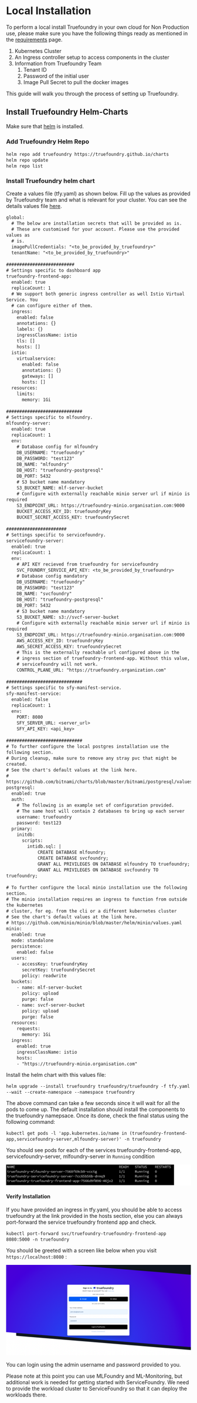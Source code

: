 # Local Installation

To perform a local install Truefoundry in your own cloud for Non Production use, please make sure you have the following things ready as 
mentioned in the [requirements](./requirements.md) page. 

1. Kubernetes Cluster
2. An Ingress controller setup to access components in the cluster
3. Information from Truefoundry Team
   1. Tenant ID
   2. Password of the initial user
   3. Image Pull Secret to pull the docker images

This guide will walk you through the process of setting up Truefoundry. 

## Install Truefoundry Helm-Charts

Make sure that [helm](https://helm.sh/docs/intro/install/) is installed.

### Add Truefoundry Helm Repo

```
helm repo add truefoundry https://truefoundry.github.io/charts
helm repo update
helm repo list
```

### Install Truefoundry helm chart

Create a values file (tfy.yaml) as shown below. Fill up the values as provided by Truefoundry team
and what is relevant for your cluster. You can see the details values file [here](https://github.com/truefoundry/charts/blob/main/charts/truefoundry/values.yaml).

```
global:
  # The below are installation secrets that will be provided as is.
  # These are customised for your account. Please use the provided values as
  # is.
  imagePullCredentials: "<to_be_provided_by_truefoundry>"
  tenantName: "<to_be_provided_by_truefoundry>"

##########################
# Settings specific to dashboard app
truefoundry-frontend-app:
  enabled: true
  replicaCount: 1
  # We support both generic ingress controller as well Istio Virtual Service. You
  # can configure either of them.
  ingress:
    enabled: false
    annotations: {}
    labels: {}
    ingressClassName: istio
    tls: []
    hosts: []
  istio:
    virtualservice:
      enabled: false
      annotations: {}
      gateways: []
      hosts: []
  resources:
    limits:
      memory: 1Gi

#############################
# Settings specific to mlfoundry.
mlfoundry-server:
  enabled: true
  replicaCount: 1
  env:
    # Database config for mlfoundry
    DB_USERNAME: "truefoundry"
    DB_PASSWORD: "test123"
    DB_NAME: "mlfoundry"
    DB_HOST: "truefoundry-postgresql"
    DB_PORT: 5432
    # S3 bucket name mandatory
    S3_BUCKET_NAME: mlf-server-bucket
    # Configure with externally reachable minio server url if minio is required
    S3_ENDPOINT_URL: https://truefoundry-minio.organisation.com:9000
    BUCKET_ACCESS_KEY_ID: truefoundryKey
    BUCKET_SECRET_ACCESS_KEY: truefoundrySecret

#######################
# Settings specific to servicefoundry.
servicefoundry-server:
  enabled: true
  replicaCount: 1
  env:
    # API KEY recieved from truefoundry for servicefoundry
    SVC_FOUNDRY_SERVICE_API_KEY: <to_be_provided_by_truefoundry>
    # Database config mandatory
    DB_USERNAME: "truefoundry"
    DB_PASSWORD: "test123"
    DB_NAME: "svcfoundry"
    DB_HOST: "truefoundry-postgresql"
    DB_PORT: 5432
    # S3 bucket name mandatory
    S3_BUCKET_NAME: s3://svcf-server-bucket
    # Configure with externally reachable minio server url if minio is required
    S3_ENDPOINT_URL: https://truefoundry-minio.organisation.com:9000
    AWS_ACCESS_KEY_ID: truefoundryKey
    AWS_SECRET_ACCESS_KEY: truefoundrySecret
    # This is the externally reachable url configured above in the
    # ingress section of truefoundry-frontend-app. Without this value, 
    # servicefoundry will not work.
    CONTROL_PLANE_URL: "https://truefoundry.organization.com"

#############################
# Settings specific to sfy-manifest-service. 
sfy-manifest-service:
  enabled: false
  replicaCount: 1
  env:
    PORT: 8080
    SFY_SERVER_URL: <server_url>
    SFY_API_KEY: <api_key>

#############################
# To further configure the local postgres installation use the following section.
# During cleanup, make sure to remove any stray pvc that might be created.
# See the chart's default values at the link here.
# https://github.com/bitnami/charts/blob/master/bitnami/postgresql/values.yaml
postgresql:
  enabled: true
  auth:
    # The following is an example set of configuration provided. 
    # The same host will contain 2 databases to bring up each server
    username: truefoundry
    password: test123
  primary:
    initdb:
      scripts:
        intidb.sql: |
            CREATE DATABASE mlfoundry;
            CREATE DATABASE svcfoundry;
            GRANT ALL PRIVILEGES ON DATABASE mlfoundry TO truefoundry;
            GRANT ALL PRIVILEGES ON DATABASE svcfoundry TO truefoundry;

# To further configure the local minio installation use the following section.
# The minio installation requires an ingress to function from outside the kubernetes
# cluster, for eg. from the cli or a different kubernetes cluster
# See the chart's default values at the link here.
# https://github.com/minio/minio/blob/master/helm/minio/values.yaml
minio:
  enabled: true
  mode: standalone
  persistence:
    enabled: false 
  users:
    - accessKey: truefoundryKey
      secretKey: truefoundrySecret
      policy: readwrite
  buckets:
    - name: mlf-server-bucket
      policy: upload
      purge: false
    - name: svcf-server-bucket
      policy: upload
      purge: false
  resources:
    requests:
      memory: 1Gi
  ingress:
    enabled: true
    ingressClassName: istio
    hosts:
    - "https://truefoundry-minio.organisation.com"
```

Install the helm chart with this values file:

```
helm upgrade --install truefoundry truefoundry/truefoundry -f tfy.yaml --wait --create-namespace --namespace truefoundry
```

The above command can take a few seconds since it will wait for all the pods to come up. The default installation should install the components to the truefoundry namepsace. Once its done, check
the final status using the following command:

```
kubectl get pods -l 'app.kubernetes.io/name in (truefoundry-frontend-app,servicefoundry-server,mlfoundry-server)' -n truefoundry
```

You should see pods for each of the services truefoundry-frontend-app, servicefoundry-server, mlfoundry-server in `Running` condition

![Running Pods in truefoundry namespace](../assets/running-pods-truefoundry.png)

#### Verify Installation

If you have provided an ingress in tfy.yaml, you should be able to access truefoundry at the link provided in the 
hosts section, else you can always port-forward the service truefoundry frontend app and check.

```
kubectl port-forward svc/truefoundry-truefoundry-frontend-app 8080:5000 -n truefoundry
```

You should be greeted with a screen like below when you visit `https://localhost:8080` :

![Verify Installation](../assets/verify-truefoundry-installation.png)

You can login using the admin username and password provided to you. 

Please note at this point you can use MLFoundry and ML-Monitoring, but additional work is needed for 
getting started with ServiceFoundry. We need to provide the workload cluster to ServiceFoundry so that it can deploy
the workloads there. 
